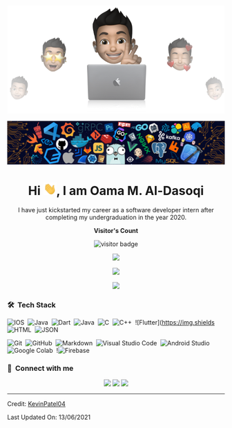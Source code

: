 <p align="center"><img src="https://raw.githubusercontent.com/KevinPatel04/KevinPatel04/master/cover-thompson.png"></p>
<p align="center"><img src="https://raw.githubusercontent.com/KevinPatel04/KevinPatel04/master/header.png"></p>

<h1 align="center">Hi <img src="https://raw.githubusercontent.com/KevinPatel04/KevinPatel04/master/Hi.gif" width="30px">, I am Oama M. Al-Dasoqi </h1>

<p align="center" width="150px"> I have just kickstarted my career as a software developer intern after completing my undergraduation in the year 2020. <br></p>

<p align="center"><b>Visitor's Count</b></p>
<p align="center"><img src="https://profile-counter.glitch.me/%7BKevinPatel04%7D/count.svg" alt="visitor badge"/></p>
<p align="center"><img src="https://github-readme-stats.vercel.app/api/top-langs/?username=osamamohammed98&layout=compact&hide=TSQL&theme=chartreuse-dark"></p>
<p align="center" ><img src="https://github-readme-stats.vercel.app/api?username=osamamohammed98&count_private=true&show_icons=true&&theme=chartreuse-dark&include_all_commits=true" width="400"></p> 
<p align="center" ><img src="https://github-readme-streak-stats.herokuapp.com?user=osamamohammed98&theme=chartreuse-dark"></p>

### 🛠 &nbsp;Tech Stack

![IOS](https://img.shields.io/badge/-IOS-05122A?style=flat&logo=ios&logoColor=777BB4)&nbsp;
![Java](https://img.shields.io/badge/-Java-05122A?style=flat&logo=java)&nbsp;
![Dart](https://img.shields.io/badge/-Dart-05122A?style=flat&logo=dart&logoColor=1075C2)&nbsp;
![Java](https://img.shields.io/badge/-Java-05122A?style=flat&logo=Java&logoColor=FFA518)&nbsp;
![C](https://img.shields.io/badge/-C-05122A?style=flat&logo=C&logoColor=A8B9CC)&nbsp;
![C++](https://img.shields.io/badge/-C++-05122A?style=flat&logo=C%2B%2B&logoColor=00599C)&nbsp;
![Flutter](https://img.shields
![HTML](https://img.shields.io/badge/-HTML-05122A?style=flat&logo=HTML5)&nbsp;
![JSON](https://img.shields.io/badge/-JSON-05122A?style=flat&logo=json&logoColor=000000)&nbsp;

![Git](https://img.shields.io/badge/-Git-05122A?style=flat&logo=git)&nbsp;
![GitHub](https://img.shields.io/badge/-GitHub-05122A?style=flat&logo=github)&nbsp;
![Markdown](https://img.shields.io/badge/-Markdown-05122A?style=flat&logo=markdown)&nbsp;
![Visual Studio Code](https://img.shields.io/badge/-Visual%20Studio%20Code-05122A?style=flat&logo=visual-studio-code&logoColor=007ACC)&nbsp;
![Android Studio](https://img.shields.io/badge/-Android%20Studio-05122A?style=flat&logo=android-studio&logoColor=3DDC84)&nbsp;
![Google Colab](https://img.shields.io/badge/-Google%20Colab-05122A?style=flat&logo=google-colab&logoColor=F9AB00)&nbsp;
!![Firebase](https://img.shields.io/badge/-Firebase-05122A?style=flat&logo=firebase&logoColor=FFCA28)&nbsp;

### :link: &nbsp;Connect with me

<p align="center">
<a href="https://osamamohammed98.me/blog"><img src="https://img.shields.io/badge/-kevinpatel.me-3423A6?style=for-the-badge&logo=Google-Chrome&logoColor=white"/></a>
<a href="https://www.linkedin.com/in/osama-m-al-dasoqi-105782202"><img src="https://media.licdn.com/dms/image/C4E35AQFtfl660nG4Tg/profile-framedphoto-shrink_400_400/0/1608921741105?e=1673964000&v=beta&t=MkqKTElQYYnn2dSf9pa27Sc_YNwXUKEz8U-l2jt7dPs"/></a>
<a href="mailto:om197547@gmail.com"><img src="https://media.licdn.com/dms/image/C4E35AQFtfl660nG4Tg/profile-framedphoto-shrink_400_400/0/1608921741105?e=1673964000&v=beta&t=MkqKTElQYYnn2dSf9pa27Sc_YNwXUKEz8U-l2jt7dPs"/></a>
</p>

---
Credit: [KevinPatel04](https://github.com/osamamohammed98)

Last Updated On: 13/06/2021
